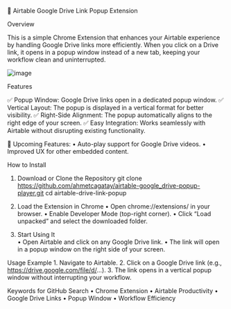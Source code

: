🚀 Airtable Google Drive Link Popup Extension

Overview

This is a simple Chrome Extension that enhances your Airtable experience by handling Google Drive links more efficiently. When you click on a Drive link, it opens in a popup window instead of a new tab, keeping your workflow clean and uninterrupted.

![image](https://github.com/user-attachments/assets/4a6359e1-5c0b-4eef-bb6f-6492e6b48a63)


Features

✅ Popup Window: Google Drive links open in a dedicated popup window.
✅ Vertical Layout: The popup is displayed in a vertical format for better visibility.
✅ Right-Side Alignment: The popup automatically aligns to the right edge of your screen.
✅ Easy Integration: Works seamlessly with Airtable without disrupting existing functionality.

🚧 Upcoming Features:
	•	Auto-play support for Google Drive videos.
	•	Improved UX for other embedded content.

How to Install

1.	Download or Clone the Repository
git clone https://github.com/ahmetcagatay/airtable-google_drive-popup-player.git
cd airtable-drive-link-popup


2.	Load the Extension in Chrome
•	Open chrome://extensions/ in your browser.
•	Enable Developer Mode (top-right corner).
•	Click “Load unpacked” and select the downloaded folder.

3.	Start Using It  
•	Open Airtable and click on any Google Drive link.
•	The link will open in a popup window on the right side of your screen.

Usage Example
	1.	Navigate to Airtable.
	2.	Click on a Google Drive link (e.g., https://drive.google.com/file/d/...).
	3.	The link opens in a vertical popup window without interrupting your workflow.


Keywords for GitHub Search
	•	Chrome Extension
	•	Airtable Productivity
	•	Google Drive Links
	•	Popup Window
	•	Workflow Efficiency
